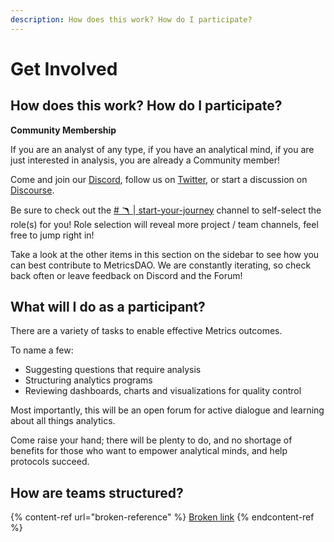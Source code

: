 ```yaml
---
description: How does this work? How do I participate?
---
```


# Get Involved

## How does this work? How do I participate? <a href="#how-does-this-work-how-do-i-participate" id="how-does-this-work-how-do-i-participate"></a>

**Community Membership**

If you are an analyst of any type, if you have an analytical mind, if you are just interested in analysis, you are already a Community member!

Come and join our [Discord](https://discord.gg/yrxDvYdcDZ), follow us on [Twitter](https://twitter.com/MetricsDAO), or start a discussion on [Discourse](https://discourse.metricsdao.xyz/).

Be sure to check out the [# 🪃 | start-your-journey](https://discord.com/channels/902943676685230100/903306305178042381) channel to self-select the role(s) for you! Role selection will reveal more project / team channels, feel free to jump right in!

Take a look at the other items in this section on the sidebar to see how you can best contribute to MetricsDAO. We are constantly iterating, so check back often or leave feedback on Discord and the Forum!

## What will I do as a participant? <a href="#what-will-i-do-as-a-participant" id="what-will-i-do-as-a-participant"></a>

There are a variety of tasks to enable effective Metrics outcomes.&#x20;

To name a few:&#x20;

* Suggesting questions that require analysis
* Structuring analytics programs
* Reviewing dashboards, charts and visualizations for quality control

Most importantly, this will be an open forum for active dialogue and learning about all things analytics.

Come raise your hand; there will be plenty to do, and no shortage of benefits for those who want to empower analytical minds, and help protocols succeed.

## How are teams structured?

{% content-ref url="broken-reference" %}
[Broken link](broken-reference)
{% endcontent-ref %}
